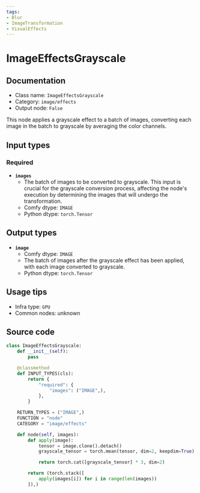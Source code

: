 ```yaml
---
tags:
- Blur
- ImageTransformation
- VisualEffects
---
```


# ImageEffectsGrayscale
## Documentation
- Class name: `ImageEffectsGrayscale`
- Category: `image/effects`
- Output node: `False`

This node applies a grayscale effect to a batch of images, converting each image in the batch to grayscale by averaging the color channels.
## Input types
### Required
- **`images`**
    - The batch of images to be converted to grayscale. This input is crucial for the grayscale conversion process, affecting the node's execution by determining the images that will undergo the transformation.
    - Comfy dtype: `IMAGE`
    - Python dtype: `torch.Tensor`
## Output types
- **`image`**
    - Comfy dtype: `IMAGE`
    - The batch of images after the grayscale effect has been applied, with each image converted to grayscale.
    - Python dtype: `torch.Tensor`
## Usage tips
- Infra type: `GPU`
- Common nodes: unknown


## Source code
```python
class ImageEffectsGrayscale:
    def __init__(self):
        pass

    @classmethod
    def INPUT_TYPES(cls):
        return {
            "required": {
                "images": ("IMAGE",),
            },
        }

    RETURN_TYPES = ("IMAGE",)
    FUNCTION = "node"
    CATEGORY = "image/effects"

    def node(self, images):
        def apply(image):
            tensor = image.clone().detach()
            grayscale_tensor = torch.mean(tensor, dim=2, keepdim=True)

            return torch.cat([grayscale_tensor] * 3, dim=2)

        return (torch.stack([
            apply(images[i]) for i in range(len(images))
        ]),)

```
